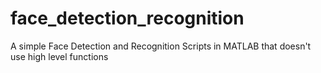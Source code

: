 # face_detection_recognition
A simple Face Detection and Recognition Scripts in MATLAB that doesn't use high level functions
